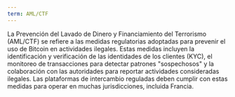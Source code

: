 ```yaml
---
term: AML/CTF
---
```


La Prevención del Lavado de Dinero y Financiamiento del Terrorismo (AML/CTF) se refiere a las medidas regulatorias adoptadas para prevenir el uso de Bitcoin en actividades ilegales. Estas medidas incluyen la identificación y verificación de las identidades de los clientes (KYC), el monitoreo de transacciones para detectar patrones "sospechosos" y la colaboración con las autoridades para reportar actividades consideradas ilegales. Las plataformas de intercambio reguladas deben cumplir con estas medidas para operar en muchas jurisdicciones, incluida Francia.